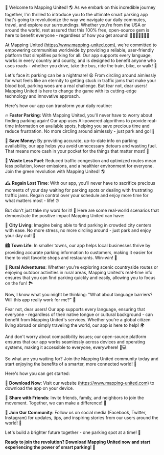 🚀 Welcome to Mapping United! 🌎 As we embark on this incredible journey together, I'm thrilled to introduce you to the ultimate smart parking app that's going to revolutionize the way we navigate our daily commutes, travel, and explore our surroundings. Whether you're from the USA or around the world, rest assured that this 100% free, open-source gem is here to benefit everyone - regardless of how you get around! 🚗🚌🚂🚴‍♀️🚶‍♂️

At Mapping United (https://www.mapping-united.com), we're committed to empowering communities worldwide by providing a reliable, user-friendly platform that simplifies parking for all. Our app supports every language, works in every country and county, and is designed to benefit anyone who uses roads - whether you drive, take the bus, ride the train, bike, or walk! 🌈

Let's face it: parking can be a nightmare! 😩 From circling around aimlessly for what feels like an eternity to getting stuck in traffic jams that make your blood boil, parking woes are a real challenge. But fear not, dear users! Mapping United is here to change the game with its cutting-edge technology and innovative approach.

Here's how our app can transform your daily routine:

🔥 **Faster Parking**: With Mapping United, you'll never have to worry about finding parking again! Our app uses AI-powered algorithms to provide real-time information on available spots, helping you save precious time and reduce frustration. No more circling around aimlessly - just park and go! 🚀

💸 **Save Money**: By providing accurate, up-to-date info on parking availability, our app helps you avoid unnecessary detours and wasting fuel. That means more cash in your pocket for the things that matter most! 💸

🌟 **Waste Less Fuel**: Reduced traffic congestion and optimized routes mean less pollution, lower emissions, and a healthier environment for everyone. Join the green revolution with Mapping United! 🌎

🕰️ **Regain Lost Time**: With our app, you'll never have to sacrifice precious moments of your day waiting for parking spots or dealing with frustrating traffic jams. Regain control over your schedule and enjoy more time for what matters most - life! ⏰

But don't just take my word for it! 🤔 Here are some real-world scenarios that demonstrate the positive impact Mapping United can have:

🌆 **City Living**: Imagine being able to find parking in crowded city centers with ease. No more stress, no more circling around - just park and enjoy your day out! 🌃

🏙️ **Town Life**: In smaller towns, our app helps local businesses thrive by providing accurate parking information to customers, making it easier for them to visit favorite shops and restaurants. Win-win! 🎉

🌄 **Rural Adventures**: Whether you're exploring scenic countryside routes or enjoying outdoor activities in rural areas, Mapping United's real-time info ensures that you can find parking quickly and easily, allowing you to focus on the fun! 🏞️

Now, I know what you might be thinking: "What about language barriers? Will this app really work for me?" 💬

Fear not, dear users! Our app supports every language, ensuring that everyone - regardless of their native tongue or cultural background - can benefit from Mapping United's services. Whether you're a global citizen living abroad or simply traveling the world, our app is here to help! 🌍

And don't worry about compatibility issues; our open-source platform ensures that our app works seamlessly across devices and operating systems, making it accessible to everyone, everywhere! 📱💻

So what are you waiting for? Join the Mapping United community today and start enjoying the benefits of a smarter, more connected world! 🌟

Here's how you can get started:

🔗 **Download Now**: Visit our website (https://www.mapping-united.com) to download the app on your device.

👫 **Share with Friends**: Invite friends, family, and neighbors to join the movement. Together, we can make a difference! 🌈

📢 **Join Our Community**: Follow us on social media (Facebook, Twitter, Instagram) for updates, tips, and inspiring stories from our users around the world! 📱

Let's build a brighter future together - one parking spot at a time! 💫

**Ready to join the revolution? Download Mapping United now and start experiencing the power of smart parking! 🚀**